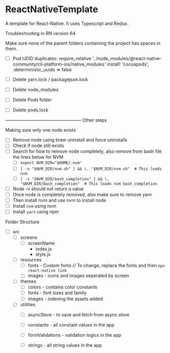 # ReactNativeTemplate
A template for React-Native. It uses Typescript and Redux.

Troubleshooting in RN version 64

Make sure none of the parent folders containing the project has spaces in them.

- [ ] Pod UDID duplicates:
require_relative '../node_modules/@react-native-community/cli-platform-ios/native_modules'
install! 'cocoapods',
         :deterministic_uuids => false

- [ ] Delete yarn.lock / packagejson.lock
- [ ] Delete node_modules
- [ ] Delete Pods folder
- [ ] Delete pods.lock

—————————————————
Other steps

Making sure only one node exists

- [ ] Remove node using brew uninstall and force uninstalls
- [ ] Check if node still exists
- [ ] Search for how to remove node completely, also remove from bash file the lines below for NVM
    - [ ] `export NVM_DIR="$HOME/.nvm"`
    - [ ] `[ -s "$NVM_DIR/nvm.sh" ] && \. "$NVM_DIR/nvm.sh"  # This loads nvm`
    - [ ] `[ -s "$NVM_DIR/bash_completion" ] && \. "$NVM_DIR/bash_completion"  # This loads nvm bash_completion`

- [ ] Node -v should not return a value
- [ ] Once node is completely removed, also make sure to remove yarn
- [ ] Then install nvm and use nvm to install node
- [ ] Install `nvm` using nvm
- [ ] Install `yarn` using npm

Folder Structure

- [ ] src
    - [ ] screens
        - [ ] screenName
            - index.js
            - style.js
    - [ ] resources
        - [ ] fonts - Custom fonts // To change, replace the fonts and then `npx react-native link`
        - [ ] images - icons and images seperated by screen
    - [ ] themes
        - [ ] colors - contains color constants
        - [ ] fonts - font sizes and family
        - [ ] images - indexing the assets added
    - [ ] utilities
        - [ ] asyncStore - to save and fetch from async store
        - [ ] constants - all constant values in the app
        - [ ] formValidations - validation logics in the app
        - [ ] strings - all string values in the app
        